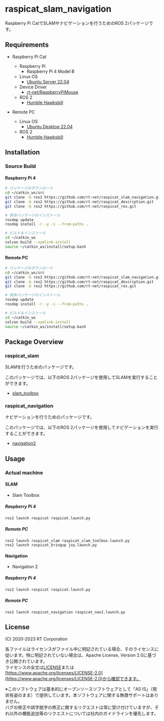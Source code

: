 # raspicat_slam_navigation
Raspberry Pi CatでSLAMやナビゲーションを行うためのROS 2パッケージです。

## Requirements
- Raspberry Pi Cat
  - Raspberry Pi
    - Raspberry Pi 4 Model B
  - Linux OS
    - [Ubuntu Server 22.04](https://ubuntu.com/download/raspberry-pi)
  - Device Driver
    - [rt-net/RaspberryPiMouse](https://github.com/rt-net/RaspberryPiMouse)
  - ROS 2
    - [Humble Hawksbill](https://docs.ros.org/en/humble/Installation.html)

- Remote PC
  - Linux OS
    - [Ubuntu Desktop 22.04](https://ubuntu.com/download/desktop)
  - ROS 2
    - [Humble Hawksbill](https://docs.ros.org/en/humble/Installation.html)

## Installation
### Source Build
#### Raspberry Pi 4

```sh
# パッケージのダウンロード
cd ~/catkin_ws/src
git clone -b ros2 https://github.com/rt-net/raspicat_slam_navigation.git
git clone -b ros2 https://github.com/rt-net/raspicat_description.git
git clone -b ros2 https://github.com/rt-net/raspicat_ros.git
```

```sh
# 依存パッケージのインストール
rosdep update
rosdep install -r -y -i --from-paths .
```

```sh
# ビルド＆インストール
cd ~/catkin_ws
colcon build --symlink-install
source ~/catkin_ws/install/setup.bash
```
#### Remote PC

```sh
# パッケージのダウンロード
cd ~/catkin_ws/src
git clone -b ros2 https://github.com/rt-net/raspicat_slam_navigation.git
git clone -b ros2 https://github.com/rt-net/raspicat_description.git
git clone -b ros2 https://github.com/rt-net/raspicat_ros.git
```

```sh
# 依存パッケージのインストール
rosdep update
rosdep install -r -y -i --from-paths .
```

```sh
# ビルド＆インストール
cd ~/catkin_ws
colcon build --symlink-install
source ~/catkin_ws/install/setup.bash
```

## Package Overview
### raspicat_slam

SLAMを行うためのパッケージです。

このパッケージでは、以下のROS 2パッケージを使用してSLAMを実行することができます。
* [slam_toolbox](https://github.com/SteveMacenski/slam_toolbox)

### raspicat_navigation

ナビゲーションを行うためのパッケージです。

このパッケージでは、以下のROS 2パッケージを使用してナビゲーションを実行することができます。
* [navigation2](https://github.com/ros-planning/navigation2)

## Usage

### Actual machine
#### SLAM
* Slam Toolbox
##### Raspberry Pi 4
```
ros2 launch raspicat raspicat.launch.py
```
##### Remote PC
```
ros2 launch raspicat_slam raspicat_slam_toolbox.launch.py
ros2 launch raspicat_bringup joy.launch.py
```

#### Navigation
* Navigation 2
##### Raspberry Pi 4
```
ros2 launch raspicat raspicat.launch.py
```
##### Remote PC
```
ros2 launch raspicat_navigation raspicat_nav2.launch.py
```

## License
(C) 2020-2023 RT Corporation

各ファイルはライセンスがファイル中に明記されている場合、そのライセンスに従います。特に明記されていない場合は、Apache License, Version 2.0に基づき公開されています。  
ライセンスの全文は[LICENSE](./LICENSE)または[https://www.apache.org/licenses/LICENSE-2.0](https://www.apache.org/licenses/LICENSE-2.0)から確認できます。

※このソフトウェアは基本的にオープンソースソフトウェアとして「AS IS」（現状有姿のまま）で提供しています。本ソフトウェアに関する無償サポートはありません。  
バグの修正や誤字脱字の修正に関するリクエストは常に受け付けていますが、それ以外の機能追加等のリクエストについては社内のガイドラインを優先します。
